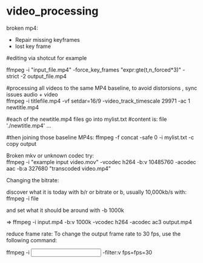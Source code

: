 # video_processing


broken mp4:
 - Repair missing keyframes
 - lost key frame 

#editing via shotcut for example

ffmpeg -i "input_file.mp4" -force_key_frames "expr:gte(t,n_forced*3)" -strict -2 output_file.mp4


#processing all videos to the same MP4 baseline, to avoid distorsions , sync issues audio + video  
ffmpeg -i titlefile.mp4 -vf setdar=16/9 -video_track_timescale 29971 -ac 1 newtitle.mp4

#each of the newtitle.mp4  files go into mylist.txt
#content is:
    file './newtitle.mp4'
    ...

#then joining those baseline MP4s:
ffmpeg -f concat -safe 0 -i mylist.txt -c copy output


Broken mkv or unknown codec try:  
ffmpeg -i "example input video.mov" -vcodec h264 -b:v 10485760 -acodec aac -b:a 327680 "transcoded video.mp4"


Changing the bitrate:

discover what it is today with b/r or bitrate or b, usually 10,000kb/s with:  ffmpeg -i  file

and set what it should be around with    -b 1000k

=>   ffmpeg -i input.mp4 -b:v 1000k -vcodec h264 -acodec ac3 output.mp4


reduce frame rate:
 To change the output frame rate to 30 fps, use the following command:

ffmpeg -i <input> -filter:v fps=fps=30 <output>
